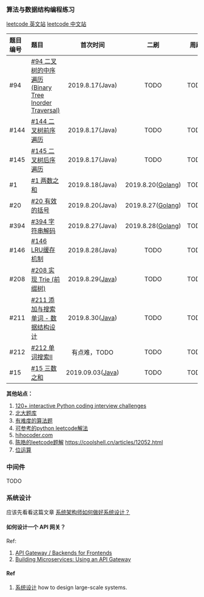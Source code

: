 
### 算法与数据结构编程练习

[leetcode 英文站](https://leetcode.com)
[leetcode 中文站](https://leetcode-cn.com/)

| 题目编号 | 题目 | 首次时间 | 二刷 | 周刷 | 月刷 |
| :----- | :---- | :----: | :----: | :----: | :----: |
| #94 | [#94 二叉树的中序遍历 (Binary Tree Inorder Traversal)](https://leetcode-cn.com/problems/binary-tree-inorder-traversal/) | 2019.8.17(Java) | TODO | TODO | TODO |
| #144 | [#144 二叉树前序遍历](https://leetcode-cn.com/problems/binary-tree-preorder-traversal/) | 2019.8.17(Java) | TODO | TODO | TODO |
| #145 | [#145 二叉树后序遍历](https://leetcode-cn.com/problems/binary-tree-postorder-traversal/) | 2019.8.17(Java) | TODO | TODO | TODO |
| #1 | [#1 两数之和](https://leetcode-cn.com/problems/two-sum/) | 2019.8.18(Java) | 2019.8.20([Golang](https://github.com/shniu/gostuff/blob/master/leetcode/twosum.go)) | TODO | TODO | 
| #20 | [#20 有效的括号](https://leetcode-cn.com/problems/valid-parentheses/) | 2019.8.20(Java) | 2019.8.27([Golang](https://github.com/shniu/gostuff/blob/master/leetcode/validparentheses.go)) | TODO | TODO |
| #394 | [#394 字符串解码](https://leetcode-cn.com/problems/decode-string) | 2019.8.27(Java) | 2019.8.28([Golang](https://github.com/shniu/gostuff/blob/master/leetcode/decodestr.go)) | TODO | TODO |
| #146 | [#146 LRU缓存机制](https://leetcode-cn.com/problems/lru-cache/) | 2019.8.28(Java) | TODO | TODO | TODO |
| #208 | [#208 实现 Trie (前缀树)](https://leetcode-cn.com/problems/implement-trie-prefix-tree/) | 2019.8.29([Java](https://github.com/shniu/java-eco/blob/master/notes/arts/src/main/java/io/github/shniu/arts/leetcode/Trie.java)) | TODO | TODO | TODO |
| #211 | [#211 添加与搜索单词 - 数据结构设计](https://leetcode-cn.com/problems/add-and-search-word-data-structure-design/) | 2019.8.30([Java](https://github.com/shniu/java-eco/blob/master/notes/arts/src/main/java/io/github/shniu/arts/leetcode/WordDictionary.java)) | TODO | TODO | TODO |
| #212 | [#212 单词搜索II](https://leetcode-cn.com/problems/word-search-ii/) | 有点难，TODO | TODO | TODO | TODO |
| #15 | [#15 三数之和](https://leetcode-cn.com/problems/3sum/) | 2019.09.03([Java](https://github.com/shniu/java-eco/blob/master/notes/arts/src/main/java/io/github/shniu/arts/leetcode/ThreeSumSolution.java)) | TODO | TODO | TODO |

**其他站点：**
1. [120+ interactive Python coding interview challenges](https://github.com/donnemartin/interactive-coding-challenges)
2. [北大题库](http://poj.org/problemlist)
3. [有难度的算法题](https://github.com/Dev-XYS/Algorithms)
4. [可参考的python leetcode解法](https://github.com/selfboot/LeetCode)
5. [hihocoder.com](http://hihocoder.com)
6. [陈皓的leetcode题解](https://github.com/haoel/leetcode)  https://coolshell.cn/articles/12052.html
7. [位运算](https://github.com/selfboot/LeetCode/tree/master/BitManipulation)

### 中间件

TODO

### 系统设计

应该先看看这篇文章 [系统架构师如何做好系统设计？](https://mp.weixin.qq.com/s/LrpvaAQSn_TITMwH7XhG3A)

#### 如何设计一个 API 网关？

Ref:
1. [API Gateway / Backends for Frontends](https://microservices.io/patterns/apigateway.html)
2. [Building Microservices: Using an API Gateway](https://www.nginx.com/blog/building-microservices-using-an-api-gateway/)

#### Ref
1. [系统设计](https://github.com/donnemartin/system-design-primer) how to design large-scale systems.
